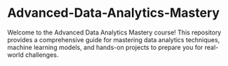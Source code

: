 # Advanced-Data-Analytics-Mastery
Welcome to the Advanced Data Analytics Mastery course! This repository provides a comprehensive guide for mastering data analytics techniques, machine learning models, and hands-on projects to prepare you for real-world challenges.
